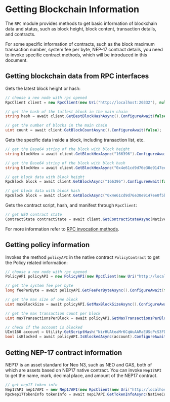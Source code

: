 # Getting Blockchain Information

The `RPC` module provides methods to get basic information of blockchain data and status, such as block height, block content, transaction details, and contracts. 

For some specific information of contracts, such as the block maximum transaction number, system fee per byte, NEP-17 contract details, you need to invoke specific contract methods, which will be introduced in this document.


## Getting blockchain data from RPC interfaces

Gets the latest block height or hash:

```c#
// choose a neo node with rpc opened
RpcClient client = new RpcClient(new Uri("http://localhost:20332"), null, null, ProtocolSettings.Load("config.json"));

// get the hash of the tallest block in the main chain
string hash = await client.GetBestBlockHashAsync().ConfigureAwait(false);

// get the number of blocks in the main chain
uint count = await client.GetBlockCountAsync().ConfigureAwait(false);
```

Gets the specific data inside a block, including transaction list, etc.

```c#
// get the Base64 string of the block with block height
string blockHex = await client.GetBlockHexAsync("166396").ConfigureAwait(false);

// get the Base64 string of the block with block hash
string blockHex = await client.GetBlockHexAsync("0x4e61cd9d76e30e9147ee0f5b9c92f4447decbe52c6c8b412d0382a14d3a0b408").ConfigureAwait(false);

// get block data with block height
RpcBlock block = await client.GetBlockAsync("166396").ConfigureAwait(false);

// get block data with block hash
RpcBlock block = await client.GetBlockAsync("0x4e61cd9d76e30e9147ee0f5b9c92f4447decbe52c6c8b412d0382a14d3a0b408").ConfigureAwait(false);
```

Gets the contract script, hash, and manifest through `RpcClient`:

```c#
// get NEO contract state
ContractState contractState = await client.GetContractStateAsync(NativeContract.NEO.Hash.ToString()).ConfigureAwait(false);
```

For more information refer to [RPC invocation methods](rpc.md).

## Getting policy information

Invokes the method  `policyAPI` in the native contract `PolicyContract` to get the Policy related information:

```c#
// choose a neo node with rpc opened
PolicyAPI policyAPI = new PolicyAPI(new RpcClient(new Uri("http://localhost:20332"), null,null, ProtocolSettings.Load("config.json")));

// get the system fee per byte
long feePerByte = await policyAPI.GetFeePerByteAsync().ConfigureAwait(false); // 1000, 0.00001000 GAS per byte

// get the max size of one block
uint maxBlockSize = await policyAPI.GetMaxBlockSizeAsync().ConfigureAwait(false); // 262144, (1024 * 256) bytes one block

// get the max transaction count per block
uint maxTransactionsPerBlock = await policyAPI.GetMaxTransactionsPerBlockAsync().ConfigureAwait(false); // 512, max 512 transactions one block

// check if the account is blocked
UInt160 account = Utility.GetScriptHash("NirHUAteaMr6CqWuAAMaEUScPcS3FDKebM");
bool isBlocked = await policyAPI.IsBlockedAsync(account).ConfigureAwait(false);
```

## Getting NEP-17 contract information

NEP17 is an asset standard for Neo N3, such as NEO and GAS, both of which are assets based on NEP17 native contract. You can invoke  `Nep17API`  to get the name, mark, decimal place, and amount of the NEP17 contract.

```c#
// get nep17 token info
Nep17API nep17API = new Nep17API(new RpcClient(new Uri("http://localhost:20332"), null,null, ProtocolSettings.Load("config.json")));
RpcNep17TokenInfo tokenInfo = await nep17API.GetTokenInfoAsync(NativeContract.NEO.Hash).ConfigureAwait(false);
```

